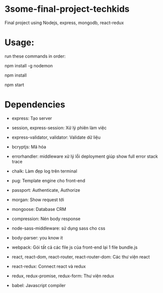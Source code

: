 # 3some-final-project-techkids
Final project using Nodejs, express, mongodb, react-redux

# Usage:
run these commands in order:

npm install -g nodemon

npm install

npm start


# Dependencies

+ express: Tạo server

+ session, express-session: Xử lý phiên làm việc

+ express-validator, validator: Validate dữ liệu

+ bcryptjs: Mã hóa

+ errorhandler: middleware xử lý lỗi deployment giúp show full error stack trace

+ chalk: Làm đẹp log trên terminal

+ pug: Template engine cho front-end

+ passport: Authenticate, Authorize

+ morgan: Show request tới

+ mongoose: Database CRM

+ compression: Nén body response

+ node-sass-middleware: sử dụng sass cho css

+ body-parser: you know it

+ webpack: Gói tất cả các file js của front-end lại 1 file bundle.js

+ react, react-dom, react-router, react-router-dom: Các thư viện react

+ react-redux: Connect react và redux

+ redux, redux-promise, redux-form: Thư viện redux

+ babel: Javascript compiler
